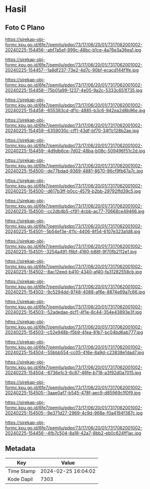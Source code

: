 # Hasil

## Foto C Plano

https://sirekap-obj-formc.kpu.go.id/6fe7/pemilu/pdpr/73/17/06/20/01/7317062001002-20240225-154456--abf7a5ef-999c-48bc-b1ce-4a76e3a36ea1.jpg

https://sirekap-obj-formc.kpu.go.id/6fe7/pemilu/pdpr/73/17/06/20/01/7317062001002-20240225-154457--1a8df237-73e2-4d7c-90bf-ecacd144f1fe.jpg

https://sirekap-obj-formc.kpu.go.id/6fe7/pemilu/pdpr/73/17/06/20/01/7317062001002-20240225-154458--75b01a99-1237-4e05-9a2c-5333c651f735.jpg

https://sirekap-obj-formc.kpu.go.id/6fe7/pemilu/pdpr/73/17/06/20/01/7317062001002-20240225-154458--655383cd-df1c-4885-b3c6-942ea2d8b96e.jpg

https://sirekap-obj-formc.kpu.go.id/6fe7/pemilu/pdpr/73/17/06/20/01/7317062001002-20240225-154459--6359030c-cff1-43df-bf70-34f1c128b2ae.jpg

https://sirekap-obj-formc.kpu.go.id/6fe7/pemilu/pdpr/73/17/06/20/01/7317062001002-20240225-154459--4d9db6ce-7d02-48ba-b08c-509496f51c2d.jpg

https://sirekap-obj-formc.kpu.go.id/6fe7/pemilu/pdpr/73/17/06/20/01/7317062001002-20240225-154500--de77bdad-9369-4881-8670-96cf9fb67a7c.jpg

https://sirekap-obj-formc.kpu.go.id/6fe7/pemilu/pdpr/73/17/06/20/01/7317062001002-20240225-154500--d617b3ff-b0cc-4579-b2bb-29792ffd39c5.jpg

https://sirekap-obj-formc.kpu.go.id/6fe7/pemilu/pdpr/73/17/06/20/01/7317062001002-20240225-154500--cc2db4b5-cf91-4cbb-ac77-70668ce49466.jpg

https://sirekap-obj-formc.kpu.go.id/6fe7/pemilu/pdpr/73/17/06/20/01/7317062001002-20240225-154501--5b54ef3e-411c-4406-8f54-6107e323a1d8.jpg

https://sirekap-obj-formc.kpu.go.id/6fe7/pemilu/pdpr/73/17/06/20/01/7317062001002-20240225-154501--3254a491-f6bf-4160-b88f-9f70fb2112e1.jpg

https://sirekap-obj-formc.kpu.go.id/6fe7/pemilu/pdpr/73/17/06/20/01/7317062001002-20240225-154502--8ac12eed-b410-4340-af40-fa31282558cb.jpg

https://sirekap-obj-formc.kpu.go.id/6fe7/pemilu/pdpr/73/17/06/20/01/7317062001002-20240225-154502--9c5294dd-9748-4088-af6e-8874e69a7c66.jpg

https://sirekap-obj-formc.kpu.go.id/6fe7/pemilu/pdpr/73/17/06/20/01/7317062001002-20240225-154503--52adedae-dcf1-4f1e-8c44-354e43893e3f.jpg

https://sirekap-obj-formc.kpu.go.id/6fe7/pemilu/pdpr/73/17/06/20/01/7317062001002-20240225-154503--c52e948b-f5b9-41ea-81b7-bc04bd6ab777.jpg

https://sirekap-obj-formc.kpu.go.id/6fe7/pemilu/pdpr/73/17/06/20/01/7317062001002-20240225-154504--55bbb554-cc05-416e-8a9d-c23838e1dad7.jpg

https://sirekap-obj-formc.kpu.go.id/6fe7/pemilu/pdpr/73/17/06/20/01/7317062001002-20240225-154504--6736e1c3-6c87-46fe-b718-a3f92d0a7015.jpg

https://sirekap-obj-formc.kpu.go.id/6fe7/pemilu/pdpr/73/17/06/20/01/7317062001002-20240225-154505--3aae0af7-b545-478f-aec9-d85969c1f0f9.jpg

https://sirekap-obj-formc.kpu.go.id/6fe7/pemilu/pdpr/73/17/06/20/01/7317062001002-20240225-154505--9e371d27-2969-4c9d-968e-f0a4194f367c.jpg

https://sirekap-obj-formc.kpu.go.id/6fe7/pemilu/pdpr/73/17/06/20/01/7317062001002-20240225-154456--4fb7c504-8a18-42a7-8bb2-eb0c624ff1ac.jpg


## Metadata

| Key        | Value               |
| ---------- | ------------------- |
| Time Stamp | 2024-02-25 16:04:02 |
| Kode Dapil | 7303                |



